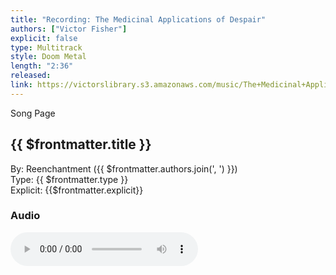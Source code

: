 ```yaml
---
title: "Recording: The Medicinal Applications of Despair"
authors: ["Victor Fisher"]
explicit: false
type: Multitrack
style: Doom Metal
length: "2:36"
released:
link: https://victorslibrary.s3.amazonaws.com/music/The+Medicinal+Applications+of+Despair/The+Medicinal+Applications+of+Despair.mp3
---
```


<g-link to="/song/the-medicinal-applications-of-despair">Song Page</g-link>

## {{ $frontmatter.title }}

By: <g-link to="/band/reenchantment">Reenchantment</g-link> ({{ $frontmatter.authors.join(', ') }})  
Type: {{ $frontmatter.type }}  
Explicit: {{$frontmatter.explicit}}

### Audio

<audio controls controlsList="nodownload">
  <source :src="$frontmatter.link" type="audio/mpeg">
Your browser does not support the audio element.
</audio>
